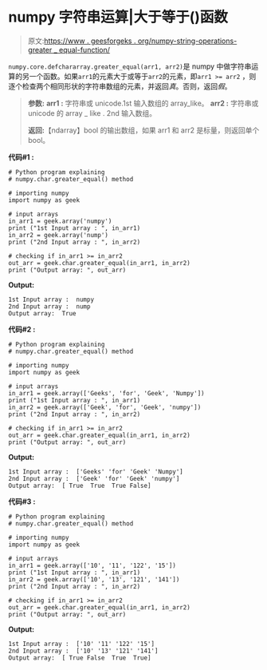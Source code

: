 # numpy 字符串运算|大于等于()函数

> 原文:[https://www . geesforgeks . org/numpy-string-operations-greater _ equal-function/](https://www.geeksforgeeks.org/numpy-string-operations-greater_equal-function/)

`numpy.core.defchararray.greater_equal(arr1, arr2)`是 numpy 中做字符串运算的另一个函数。如果`arr1`的元素大于或等于`arr2`的元素，即`arr1 >= arr2` ，则逐个检查两个相同形状的字符串数组的元素，并返回*真*。否则，返回*假*。

> **参数:**
> **arr1 :** 字符串或 unicode.1st 输入数组的 array_like。
> **arr2 :** 字符串或 unicode 的 array _ like . 2nd 输入数组。
> 
> **返回:**【ndarray】bool 的输出数组，如果 arr1 和 arr2 是标量，则返回单个 bool。

**代码#1 :**

```
# Python program explaining
# numpy.char.greater_equal() method 

# importing numpy 
import numpy as geek

# input arrays  
in_arr1 = geek.array('numpy')
print ("1st Input array : ", in_arr1)
in_arr2 = geek.array('nump')
print ("2nd Input array : ", in_arr2)  

# checking if in_arr1 >= in_arr2
out_arr = geek.char.greater_equal(in_arr1, in_arr2)
print ("Output array: ", out_arr) 
```

**Output:**

```
1st Input array :  numpy
2nd Input array :  nump
Output array:  True

```

**代码#2 :**

```
# Python program explaining
# numpy.char.greater_equal() method 

# importing numpy 
import numpy as geek

# input arrays  
in_arr1 = geek.array(['Geeks', 'for', 'Geek', 'Numpy'])
print ("1st Input array : ", in_arr1) 
in_arr2 = geek.array(['Geek', 'for', 'Geek', 'numpy'])
print ("2nd Input array : ", in_arr2) 

# checking if in_arr1 >= in_arr2
out_arr = geek.char.greater_equal(in_arr1, in_arr2)
print ("Output array: ", out_arr) 
```

**Output:**

```
1st Input array :  ['Geeks' 'for' 'Geek' 'Numpy']
2nd Input array :  ['Geek' 'for' 'Geek' 'numpy']
Output array:  [ True  True  True False]

```

**代码#3 :**

```
# Python program explaining
# numpy.char.greater_equal() method 

# importing numpy 
import numpy as geek

# input arrays  
in_arr1 = geek.array(['10', '11', '122', '15'])
print ("1st Input array : ", in_arr1) 
in_arr2 = geek.array(['10', '13', '121', '141'])
print ("2nd Input array : ", in_arr2) 

# checking if in_arr1 >= in_arr2
out_arr = geek.char.greater_equal(in_arr1, in_arr2)
print ("Output array: ", out_arr) 
```

**Output:**

```
1st Input array :  ['10' '11' '122' '15']
2nd Input array :  ['10' '13' '121' '141']
Output array:  [ True False  True  True]

```
